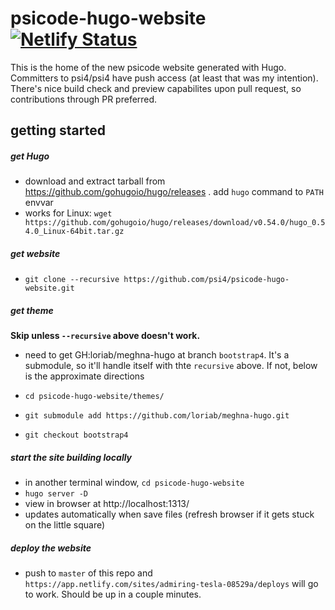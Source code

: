 # psicode-hugo-website [![Netlify Status](https://api.netlify.com/api/v1/badges/d7f8026f-8c6b-41a8-b266-747fd04a8804/deploy-status)](https://app.netlify.com/sites/admiring-tesla-08529a/deploys)

This is the home of the new psicode website generated with Hugo. Committers to psi4/psi4 have push access (at least that was my intention). There's nice build check and preview capabilites upon pull request, so contributions through PR preferred.

## getting started

##### get Hugo

* download and extract tarball from https://github.com/gohugoio/hugo/releases . add `hugo` command to `PATH` envvar
* works for Linux: `wget https://github.com/gohugoio/hugo/releases/download/v0.54.0/hugo_0.54.0_Linux-64bit.tar.gz`

##### get website

* `git clone --recursive https://github.com/psi4/psicode-hugo-website.git`

##### get theme

**Skip unless `--recursive` above doesn't work.**

* need to get GH:loriab/meghna-hugo at branch `bootstrap4`. It's a submodule, so it'll handle itself with thte `recursive` above. If not, below is the approximate directions

* `cd psicode-hugo-website/themes/`
* `git submodule add https://github.com/loriab/meghna-hugo.git`
* `git checkout bootstrap4`

##### start the site building locally

* in another terminal window, `cd psicode-hugo-website`
* `hugo server -D`
* view in browser at http://localhost:1313/
* updates automatically when save files (refresh browser if it gets stuck on the little square)

##### deploy the website

* push to `master` of this repo and `https://app.netlify.com/sites/admiring-tesla-08529a/deploys` will go to work. Should be up in a couple minutes.
